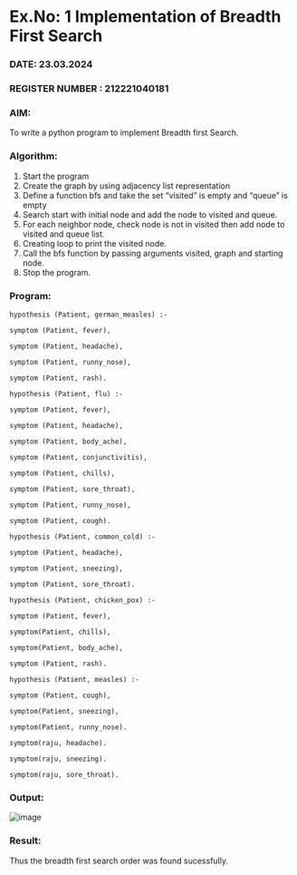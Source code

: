 # Ex.No: 1  Implementation of Breadth First Search 
### DATE: 23.03.2024                                                                           
### REGISTER NUMBER : 212221040181
### AIM: 
To write a python program to implement Breadth first Search. 
### Algorithm:
1. Start the program
2. Create the graph by using adjacency list representation
3. Define a function bfs and take the set “visited” is empty and “queue” is empty
4. Search start with initial node and add the node to visited and queue.
5. For each neighbor node, check node is not in visited then add node to visited and queue list.
6.  Creating loop to print the visited node.
7.   Call the bfs function by passing arguments visited, graph and starting node.
8.   Stop the program.
### Program:
```
hypothesis (Patient, german_measles) :-

symptom (Patient, fever),

symptom (Patient, headache),

symptom (Patient, runny_nose),

symptom (Patient, rash).

hypothesis (Patient, flu) :-

symptom (Patient, fever),

symptom (Patient, headache),

symptom (Patient, body_ache),

symptom (Patient, conjunctivitis),

symptom (Patient, chills),

symptom (Patient, sore_throat),

symptom (Patient, runny_nose),

symptom (Patient, cough).

hypothesis (Patient, common_cold) :-

symptom (Patient, headache),

symptom (Patient, sneezing),

symptom (Patient, sore_throat).

hypothesis (Patient, chicken_pox) :-

symptom (Patient, fever),

symptom(Patient, chills),

symptom(Patient, body_ache),

symptom (Patient, rash).

hypothesis (Patient, measles) :-

symptom (Patient, cough),

symptom(Patient, sneezing),

symptom(Patient, runny_nose).

symptom(raju, headache).

symptom(raju, sneezing).

symptom(raju, sore_throat).
```












### Output:
![image](https://github.com/vishnupriya20052004/AI_Lab_2023-24/assets/133640291/53ff042a-30b5-49b2-9b2c-0b7756adbb98)




### Result:
Thus the breadth first search order was found sucessfully.
